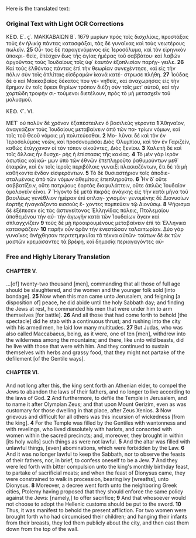 Here is the translated text:

### Original Text with Light OCR Corrections

ΚΕΦ. Ε΄. ϛ΄. ΜΑΚΚΑΒΑΙΩΝ Β΄. 1679
μυρίων πρὸς τοῖς δισχιλίοις, προστάξας τοὺς ἐν ἡλικίᾳ πάντας
κατασφάξαι, τὰς δὲ γυναῖκας καὶ τοὺς νεωτέρους πωλεῖν. **25** Οὗ-
τος δὲ παραγενόμενος εἰς Ἱεροσόλυμα, καὶ τὸν εἰρηνικὸν ὑποκρι-
θείς, ἐπέσχεν ἕως τῆς ἁγίας ἡμέρας τοῦ σαββάτου· καὶ λαβὼν
ἀργοῦντας τοὺς Ἰουδαίους τοῖς ὑφ᾽ ἑαυτὸν ἐξοπλισίαν παρήγ-
γειλε. **26** Καὶ τοὺς ἐλθόντας πάντας ἐπὶ τὴν θεωρίαν συνεχέντησε,
καὶ εἰς τὴν πόλιν σὺν τοῖς ὁπλίταις εἰσδραμὼν ἱκανά κατέ-
στρωσε πλήθη. **27** Ἰούδας δὲ ὁ καὶ Μακκαβαῖος δέκατος που γε-
νηθείς, καὶ ἀναχωρήσας εἰς τὴν ἔρημον ἐν τοῖς ὄρεσι θηρίων
τρόπον διέζη σὺν τοῖς μετ᾽ αὐτοῦ, καὶ τὴν χορτώδη τροφὴν σι-
τούμενοι διετέλουν, πρὸς τὸ μὴ μετασχεῖν τοῦ μολυσμοῦ.

ΚΕΦ. Ϛ΄. VI.

ΜΕΤ᾽ οὐ πολὺν δὲ χρόνον ἐξαπέστειλεν ὁ βασιλεὺς γέροντα **1**
Ἀθηναῖον, ἀναγκάζειν τοὺς Ἰουδαίους μεταβαίνειν ἀπὸ τῶν πα-
τρίων νόμων, καὶ τοῖς τοῦ Θεοῦ νόμοις μὴ πολιτεύεσθαι. **2** Μο-
λῦναι δὲ καὶ τὸν ἐν Ἱεροσολύμοις νεών, καὶ προσονομάσαι Διὸς
Ὀλυμπίου, καὶ τὸν ἐν Γαριζείν, καθώς ἐτύγχανον οἱ τὸν τόπον
οἰκοῦντες, Διὸς ξενίου. **3** Χαλεπὴ δὲ καὶ τοῖς ἄλλοις ἦν δυσχε-
ρὴς ἡ ἐπίστασις τῆς κακίας. **4** Τὸ μὲν γὰρ ἱερὸν ἀσωτίας καὶ κώ-
μων ὑπὸ τῶν ἐθνῶν ἐπεπληροῦτο ῥαθυμούντων μεθ᾽ ἑταιρῶν, καὶ
ἐν τοῖς ἱεροῖς περιβόλοις γυναιξὶ πλασιαζόντων, ἔτι δὲ τὰ μὴ
καθήκοντα ἔνδον εἰσφερόντων. **5** Τὸ δὲ θυσιαστήριον τοῖς ἀποδιε-
σταλμένοις ἀπὸ τῶν νόμων ἀθεμίτοις ἐπεπληροῦτο. **6** Ἦν δ᾽ οὔτε
σαββατίζειν, οὔτε πατρῴους ἑορτὰς διαφυλάττειν, οὔτε ἁπλῶς
Ἰουδαῖον ὁμολογεῖν εἶναι. **7** Ἤγοντο δὲ μετὰ πικρᾶς ἀνάγκης
εἰς τὴν κατὰ μῆνα τοῦ βασιλέως γενέθλιον ἡμέραν ἐπὶ σπλαγ-
χνισμὸν· γενομένης δὲ Διονυσίων ἑορτῆς ἠναγκάζοντο κισσοὺς ἔ-
χοντες πομπεύειν τῷ Διονύσῳ. **8** Ψήφισμα δὲ ἐξέπεσεν εἰς τὰς
ἀστυγείτονας Ἑλληνίδας πόλεις, Πτολεμαίου ὑποθεμένου τὴν αὐ-
τὴν ἀγωγὴν κατὰ τῶν Ἰουδαίων ἄγειν καὶ σπλαγχνίζειν **9** τοὺς
δὲ μὴ προαιρουμένους μεταβαίνειν ἐπὶ τὰ Ἑλληνικὰ κατασφάζειν·
**10** παρῆν οὖν ὁρᾶν τὴν ἐνεστῶσαν ταλαιπωρίαν. Δύο γὰρ γυναῖκες
ἀνήχθησαν περιτετμηκυῖαι τὰ τέκνα αὑτῶν· τούτων δὲ ἐκ τῶν
μαστῶν κρεμάσαντες τὰ βρέφη, καὶ δημοσίᾳ περιαγαγόντες αὐ-

### Free and Highly Literary Translation

#### CHAPTER V.

...[of] twenty-two thousand [men], commanding that all those of full age should be slaughtered, and the women and the younger folk sold [into bondage].
**25** Now when this man came unto Jerusalem, and feigning [a disposition of] peace, he did abide until the holy Sabbath day; and finding the Jews at rest, he commanded his men that were under him to arm themselves [for battle].
**26** And all those that had come forth to behold [the spectacle] did he stab with a continuous thrust; and rushing into the city with his armed men, he laid low many multitudes.
**27** But Judas, who was also called Maccabaeus, being, as it were, one of ten [men], withdrew into the wilderness among the mountains; and there, like unto wild beasts, did he live with those that were with him. And they continued to sustain themselves with herbs and grassy food, that they might not partake of the defilement [of the Gentile ways].

#### CHAPTER VI.

And not long after this, the king sent forth an Athenian elder, to compel the Jews to abandon the laws of their fathers, and no longer to live according to the laws of God.
**2** And furthermore, to defile the Temple in Jerusalem, and to name it after Olympian Zeus; and that upon Mount Gerizim, even as was customary for those dwelling in that place, after Zeus Xenios.
**3** Now grievous and difficult for all others was this incursion of wickedness [from the king].
**4** For the Temple was filled by the Gentiles with wantonness and with revelings, who lived dissolutely with harlots, and consorted with women within the sacred precincts; and, moreover, they brought in within [its holy walls] such things as were not lawful.
**5** And the altar was filled with unlawful things, [even] abominations, which were forbidden by the Law.
**6** And it was no longer lawful to keep the Sabbath, nor to observe the feasts of their fathers, nor, in brief, to confess oneself to be a Jew.
**7** And they were led forth with bitter compulsion unto the king's monthly birthday feast, to partake of sacrificial meats; and when the feast of Dionysus came, they were constrained to walk in procession, bearing ivy [wreaths], unto Dionysus.
**8** Moreover, a decree went forth unto the neighboring Greek cities, Ptolemy having proposed that they should enforce the same policy against the Jews: [namely,] to offer sacrifice;
**9** And that whosoever would not choose to adopt the Hellenic customs should be put to the sword.
**10** Thus, it was manifest to behold the present affliction. For two women were brought forth who had circumcised their children; and hanging their infants from their breasts, they led them publicly about the city, and then cast them down from the top of the wall.